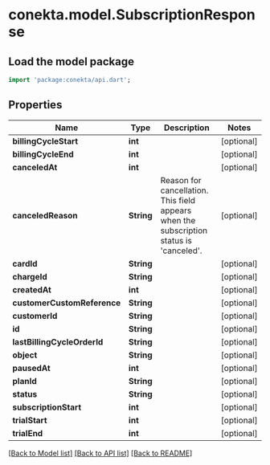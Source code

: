 # conekta.model.SubscriptionResponse

## Load the model package
```dart
import 'package:conekta/api.dart';
```

## Properties
Name | Type | Description | Notes
------------ | ------------- | ------------- | -------------
**billingCycleStart** | **int** |  | [optional] 
**billingCycleEnd** | **int** |  | [optional] 
**canceledAt** | **int** |  | [optional] 
**canceledReason** | **String** | Reason for cancellation. This field appears when the subscription status is 'canceled'. | [optional] 
**cardId** | **String** |  | [optional] 
**chargeId** | **String** |  | [optional] 
**createdAt** | **int** |  | [optional] 
**customerCustomReference** | **String** |  | [optional] 
**customerId** | **String** |  | [optional] 
**id** | **String** |  | [optional] 
**lastBillingCycleOrderId** | **String** |  | [optional] 
**object** | **String** |  | [optional] 
**pausedAt** | **int** |  | [optional] 
**planId** | **String** |  | [optional] 
**status** | **String** |  | [optional] 
**subscriptionStart** | **int** |  | [optional] 
**trialStart** | **int** |  | [optional] 
**trialEnd** | **int** |  | [optional] 

[[Back to Model list]](../README.md#documentation-for-models) [[Back to API list]](../README.md#documentation-for-api-endpoints) [[Back to README]](../README.md)


